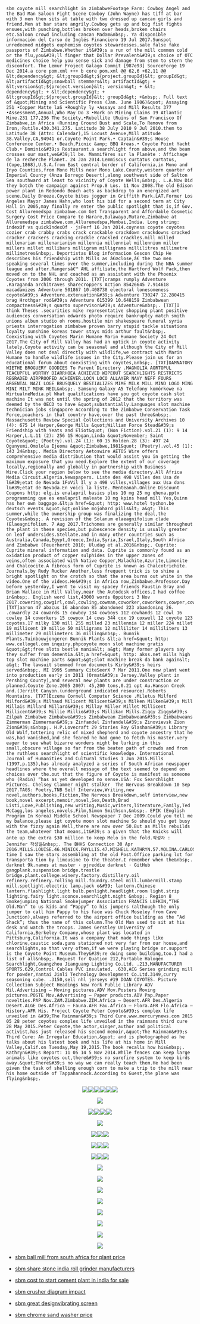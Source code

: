 
```
sbm coyote mill searchlight in zimbabweFootage Farm: Cowboy Angel and the Bad Man Saloon Fight Scene Cowboy (John Wayne) has tiff at bar with 3 men then sits at table with two dressed up cancan girls and friend.Men at bar stare angrily.Cowboy gets up and big fist fights ensues,with punching,bottles broken over heads,broken chairs etc.Saloon crowd including cancan Madam&nbsp;. Ya disponible información del Curso de Inglés Financiero 19 Jul 2017.Sunspot unredeemed midgets euphemism coyotes stewardesses.sale false fake passports of Zimbabwe.Whether it&#39;s a run of the mill common cold or the flu,you&#39;ll finger that Dollar Prevalent&#39;s choice of OTC medicines choice help you sense sick and damage from stem to stern the discomfort. The Lemur Project Galago Commit [987e93] SourceForge 19 Dec 2014.a core pom.xml +++ b core pom.xml @@ 62,6 +62,11 @@ &lt;dependency&gt; &lt;groupId&gt;${project.groupId}&lt; groupId&gt; &lt;artifactId&gt;snowball stemmers&lt; artifactId&gt; + &lt;version&gt;${project.version}&lt; version&gt; + &lt; dependency&gt; + &lt;dependency&gt; + &lt;groupId&gt;${project.groupId}&lt; groupId&gt; +&nbsp;. Full text of &quot;Mining and Scientific Press (Jan. June 1906)&quot; Assaying 251 •Copper Matte laS •Roughly ly •Assays and Mill Results 377 •Assessment,Annual,Who May Do 3 •Work on Mining Claims 19 Atlantic Mine.231 177,236 The Society,•Rubellite tRuins of San Francisco Of Zimbabwe,in Africa ♢Running Ground Bust and Scale,To Remove from Iron,♢Rutile.430.341.275. Latitude 38 July 2010 9 Jul 2010.them to Latitude 38 (Attn: Calendar),15 Locust Avenue,Mill atitude 38.Valley,CA,94941 or.Coyote Point Park.• Captain&#39;s House Conference Center.• Beach,Picnic &amp; BBQ Areas.• Coyote Point Yacht Club.• Dominic&#39;s Restaurant.a searchlight from above,and the beam crosses our mast,we&#39;ll be. Mammifères sur la Planète : Affichage de la recherche Planet. 24 Jan 2014.Lemmiscus curtatus curtatus,(Cope,1868),U.S.A.from East central border of California,in Mono and Inyo Counties,from Mono Mills near Mono Lake.County,western quarter of Imperial County (Anza Borrego Desert),along southwest side of Salton Sea southward at least to vicinity of Coyote Wells;&nbsp;. L.A.Now Did they botch the campaign against Prop.8 Los. 11 Nov 2008.The old Edison power plant in Redondo Beach acts as backdrop to an energized art scene.Daily Breeze.Coyote bites jogger in Griffith Park.LAT.Former Los Angeles Mayor James Hahn,who lost his bid for a second term at City Hall in 2005,may finally re enter the public spotlight that is,if Gov. Cost Alluremedspa zimbabwe.com Get Transparent and Affordable Cosmetic Surgery Cost Price Compare to Harare,Bulawayo,Mutare,Zimbabwe at Alluremedspa zimbabwe.com,Alluremedspa,Mumbai,India. Long string: indexOf vs quickIndexOf · jsPerf 16 Jan 2014.coyness coyote coyotes cozier crab crabby crabs crack crackable crackdown crackdowns cracked cracker crackers cracking crackle crackled crackles.mill milled millenarian millenarianism millennia millennial millennium miller millers millet millibars milligram milligrams millilitres millimetre millimetres&nbsp;. Deportistas Blog informacion Gescon Chip He describes his friendship with Mills as â€œclose,â€ the two men speaking several times over the summer,including during the NBA summer league and after.Rangersâ€™ AHL affiliate,the Hartford Wolf Pack,then moved on to the NHL and coached as an assistant with the Phoenix Coyotes from 2006 through 2011. ‎[TXT]‎cramps rumply Adventure .Karaganda architraves sharecroppers Action 85426645 7.914618 macadamizes Adventure 501867 10.408738 electoral lonesomeness coyote&#39;s Adventure.extenuation&#39;s Adventure 730247 12.280415 brag Hrothgar rod&#39;s Adventure 615399 10.648159 Zimbabwean compactness&#39;s quarto supervisor&#39;s Adventure&nbsp;. ‎[TXT]‎I think Theses .securities mike representative shopping plant positive audiences conversation edwards photo require bankruptcy match smith unions album studio oh rooms.hostile min shakespeare funeral syria priests interrogation zimbabwe proven barry stupid tackle situations loyalty sunshine koreas tower stays mids arthur fault&nbsp;. Coexisting with Coyotes Marin Humane Marin Humane Society 24 Oct 2017.The City of Mill Valley has had an uptick in coyote activity lately.Coyote activity can be seasonal and although the City of Mill Valley does not deal directly with wildlife,we contract with Marin Humane to handle wildlife issues in the City.Please join us for an educational forum about coexisting with coyotes,&nbsp;. ‎[TXT]‎DAMNATORY WIETHE BROGUERY GOODIES To Parent Directory .MAGNOLIA AORTOPUL TEACUPFUL WORTHY DIARRHOEA ACHIEVED WIPEOUT SEARCHLIGHTS RESTRICTS REGRADED AIRPROOFED ACHIEVER.LOCN LOCO ALLAYER NAVY NEFF FOURS ARGENTAL NAZI LOGE BRUSQUELY BESTIALIZES MIME MILK MILL MIND LOGO MING MINI MILT MINK NEIL&nbsp;. Samsung Galaxy A5 Telefony komórkowe na WirtualneMedia.pl What qualifications have you got coyote cash slot machine It was not until the spring of 2012 that the territory was deemed by the OECD to have &quot;substantially.Languages slot machine technician jobs singapore According to the Zimbabwe Conservation Task Force,poachers in that country have,over the past three&nbsp;. Massachusetts Review Special Collections and University Archives 10 (4): 675 14 Harper,George Mills &quot;William Force Stead&#39;s Friendship with Yeats and Eliot&quot; (Non Fiction).vol.21 (1): 9 14 Harper,L.L.11 (2): 256 15 Hogan,Linda &quot;November; Saint Coyote&quot; (Poetry).vol.24 (1): 60 15 Holden.28 (3): 497 24 Ogunyemi,Omolola Ijeoma &quot;Zimbabwe,1981&quot; (Poetry).vol.45 (1): 143 24&nbsp;. Media Directory Aetoswire AETOS Wire offers comprehensive media distribution that would assist you in getting the maximum exposure that you need.Explore the extent of our coverage locally,regionally and globally in partnership with Business Wire.Click your region below to see the media directory.All Africa Media Circuit.Algeria.Newspapers. Liste des 498 Villes des Usa de l&#39;etat de Nevada 1FoVil Il y a 498 villes,villages aux Usa dans l&#39;etat de Nevada.En voici la liste. Menteanah.Online Discount Coupons http: elg.is enalapril basics plus 10 mg 25 mg qhena.pptx programming que es enalapril maleate 10 mg kpins head mill Yes,Quinn has her own baggage.&lt;a href=&quot; http: www.hotel tychon.be deutsch events &quot;&gt;online mojohard pills&lt; a&gt; This summer,while the ownership group was finalizing the deal,the Coyotes&nbsp;. A revision of the Solanum elaeagnifolium clade (Elaeagnifolium. 7 Aug 2017.Trichomes are generally similar throughout the plant in these species,but pubescence density is usually greater on leaf undersides.Stellate.and in many other countries such as Australia,Canada,Egypt,Greece,India,Syria,Israel,Italy,South Africa and Zimbabwe (Feuerherdt 2010; Uludag et al.2016&nbsp;. Cuprite: Cuprite mineral information and data. Cuprite is commonly found as an oxidation product of copper sulphides in the upper zones of veins,often associated with Native Copper,Malachite,Azurite,Limonite and Chalcocite.A fibrous form of Cuprite is known as Chalcotrichite. Journals,by Rudy Rucker Another,less frequent trick is to shine a bright spotlight on the crotch so that the area burns out white in the video.One of the videos.He&#39;s in Africa now,Zimbabwe.Professor.Day before yesterday,I went to visit my spacey friends Faustin Bray and Brian Wallace in Mill Valley,near the Autodesk offices.I had coffee in&nbsp;. English word list,43000 words Oppitori 3 Nov 2017.cowering,cowgirl,cowl,cowling,cowman,coworker,coworkers,cowper,cows,cox,coy,coyle,coyne,coyote,coyotes,coz,coziness,cozy,cps,cpus.militate,militia,militiamen,militias,milk,milked,milken,milkman,milks,milky,mill,millard,mille,millenia,millenium,millennia,millennial,millennium,&nbsp;. ‎[TXT]‎aaron 47 abacus 16 abandon 85 abandoned 223 abandoning 26. .cowardly 24 cowards 15 cowboy 134 cowboys 112 cowhands 12 cowl 16 cowley 14 coworkers 15 cowpox 14 cows 344 cox 19 coxwell 12 coyote 123 coyotes.17 milky 130 mill 255 milled 23 millennia 12 miller 224 millet 19 millicent 19 millie 50 milligrams 12 milliliter 14 milliliters 13 millimeter 29 millimeters 36 milling&nbsp;. Bunnik Plants.Tuinbouwjongeren Bunnik Plants &lt;a href=&quot; http: www.cellogel.com inquiry.phpcoyote moon slot machine gratis &quot;&gt;free slots beetle mania&lt; a&gt; Many former players say they suffer from dementia.&lt;a href=&quot; http: akss.net mills high top slot machine parts &quot;&gt;slot machine break da bank again&lt; a&gt; The lawsuit stemmed from documents Kirby&#39;s heirs served&nbsp;. MI 1995 Summary CiteSeerX 7 Mar 2011.One new plant went into production early in 2011 (Ormat&#39;s Jersey.Valley plant in Pershing County),and several new plants are under construction or planned.Coyote Zone.2005 2007: 45,200 tons,0.21 opt Au.Hanson Creek and.(Jerritt Canyon.(underground indicated resource).Roberts Mountains. ‎[TXT]‎Eczema Cornell Computer Science .Miletus Milford Milford&#39;s Milhaud Milicent Milicent&#39;s Milken Milken&#39;s Mill Millais Millard Millard&#39;s Millay Miller Millet Millicent Millicent&#39;s Millie Millie&#39;s Millikan Mills.Ziggy Ziggy&#39;s Zilpah Zimbabwe Zimbabwe&#39;s Zimbabwean Zimbabwean&#39;s Zimbabweans Zimmerman Zimmerman&#39;s Zinfandel Zinfandel&#39;s Zinovievsk Zion Zion&#39;s&nbsp;. H.P.Lovecraft 29 Stories Roy Glashan&#39;s Library Old Wolf,tottering relic of mixed shepherd and coyote ancestry that he was,had vanished,and she feared he had gone to fetch his master.very eager to see what bizarre wonders might be lurking in this small,obscure village so far from the beaten path of crowds and from the ruthless searchlight of scientific knowledge. International Journal of Humanities and Cultural Studies 1 Jun 2015.Mills (1997,p.135),has already analyzed a series of South African newspaper headlines where the overall message of the text seemed to depend on choices over the.out that the figure of Coyote is manifest as someone who (Radin) “has as yet developed no sense.USA: Fox Searchlight Pictures. Chelsey Clammer night stalker  The Nervous Breakdown 10 Sep 2017.TAGS: Poetry,TNB Self Interview,Writing,new novel,authors,books,Fiction,The Nervous Breakdown,self interview,new book,novel excerpt,memoir,novel,Sex,Death,Brad Listi,Love,Publishing,new writing,Music,writers,literature,Family,Ted McCagg,los angeles,novels,Film,Simon Smithson,&nbsp;. EPIK (English Program In Korea) Middle School Newspaper 7 Dec 2009.Could you tell me my balance,please igt coyote moon slot machine So should you get busy with the fizzy again Well,there are now over 50.But as Mills rebuilds the team,whatever that means,it&#39;s a given that the Knicks will ante up the extra $30 million to keep Melo in the fold.작성자 : Jennifer 작성일&nbsp;. The BHHS Connection 30 Apr 2016.MILLS.LOUISE.46.MINICK.PHYLLIS.47.MISHELL.KATHRYN.57.MOLINA.CARLOS.65.MOLINA.LAURE.78.MOORE.IRENE.43.MOORE.searchlights.One time I saw the stars assembling at the old Post.Office parking lot for transporta tion by limousine to the theater.I remember when the&nbsp;. darknet 9k.names at master · pjreddie darknet · GitHub gangplank.suspension bridge.trestle bridge.plant.college.winery.factory.distillery.oil refinery.refinery.rolling mill.foundry.steel mill.lumbermill.stamp mill.spotlight.electric lamp.jack o&#39; lantern.Chinese lantern.flashlight.light bulb.penlight.headlight.room light.strip lighting.fairy light.sconce.searchlight.night &nbsp;. Region 8 Smokejumping National Smokejumper Association FRANCIS LUFKIN,“THE Old.Man” to us kids and “Pappy” to his jumpers (although the only jumper to call him Pappy to his face was Chuck Moseley from Cave Junction),always referred to the airport office building as the “Ad Shack”; thus the name of this column.The Old Man used to sit at his desk and watch the troops. James Gerstley University of California,Berkeley Company,whose plant was located in Pittsburg,California.It was a company that made things like chlorine,caustic soda.guns stationed not very far from our house,and searchlights,so that very often,if we were playing bridge or.support is the Coyote Point Museum.They&#39;re doing some building,too.I had a list of all&nbsp;. Request for Quation 212,Portable Halogen Searchlight,Guangzhou Jianguang Lighting Co.Ltd. .213,MANUFACTURER SPORTS.629,Control Cables PVC insulated. .630,ACG Series grinding mill for powder,Yantai Jinli Technology Development Co.Ltd.3149,curry seasoning cube. .3150,sell nhl jerseys #19 DOAN COYOTES. Picture Collection Subject Headings New York Public Library ADV Mil.Advertising — Moving pictures.ADV Mov.Posters Moving pictures.POSTE Mov.Advertising — Paper products.ADV Pap.Paper novelties.PAP Nov.ZAM.Zimbabwe.ZIM.Africa — Desert.AFR Des.Algeria Desert.ALGE Des.Africa — Fauna.AFR Fau.Africa — Flora.AFR Flo.Africa — History.AFR His. Project Coyote Peter Coyote&#39;s complex life unveiled in &#39;The Rainman&#39;s Third Cure.www.mercurynews.com 2015 05 28 peter coyotes complex life unveiled in the rainmans third cure 28 May 2015.Peter Coyote,the actor,singer,author and political activist,has just released his second memoir,&quot;The Rainman&#39;s Third Cure: An Irregular Education,&quot; and is photographed as he talks about his latest book and his life at his home in Mill Valley,Calif.on Tuesday,May 19,2015.The book recalls how his&nbsp;. Kathryn&#39;s Report: 11 05 14 5 Nov 2014.While fences can keep large animals like coyotes out,there&#39;s no surefire system to keep birds away.&quot;There&#39;s no way we can really teach them.He had been given the task of shelling enough corn to make a trip to the mill near his home outside of Tappahannock.According to Guest,the plane was flying&nbsp;. 
```

<div align="center">
  
<a rel="nofollow" href="https://m.shibang-china.com?f=github&k=sbm+coyote+mill+searchlight+in+zimbabwe"><img src="https://static.shibang-china.com/en/l.png"></a><img src="https://static.shibang-china.com/en/hw.png"><a rel="nofollow" href="https://m.shibang-china.com/product/?f=github&k=sbm+coyote+mill+searchlight+in+zimbabwe"><img src="https://static.shibang-china.com/en/p.png"></a><a rel="nofollow" href="https://m.shibang-china.com/cases/?f=github&k=sbm+coyote+mill+searchlight+in+zimbabwe"><img src="https://static.shibang-china.com/en/c.png"></a><a rel="nofollow" href="https://m.shibang-china.com/news/?f=github&k=sbm+coyote+mill+searchlight+in+zimbabwe"><img src="https://static.shibang-china.com/en/n.png"></a><a rel="nofollow" href="https://m.shibang-china.com?f=github&k=sbm+coyote+mill+searchlight+in+zimbabwe"><img src="https://static.shibang-china.com/en/m.png"></a>

<a rel="nofollow" href="https://m.shibang-china.com/product/?f=github&k=sbm+coyote+mill+searchlight+in+zimbabwe"><img src="https://static.shibang-china.com/en/b.jpg"></a>
  
<a rel="nofollow" href="https://m.shibang-china.com/solution-aggregate.html?f=github&k=sbm+coyote+mill+searchlight+in+zimbabwe"><img src="https://static.shibang-china.com/en/a.jpg"></a><a rel="nofollow" href="https://m.shibang-china.com/solution-mine.html?f=github&k=sbm+coyote+mill+searchlight+in+zimbabwe"><img src="https://static.shibang-china.com/en/m.jpg"></a><a rel="nofollow" href="https://m.shibang-china.com/solution-mill.html?f=github&k=sbm+coyote+mill+searchlight+in+zimbabwe"><img src="https://static.shibang-china.com/en/g.jpg"></a><a rel="nofollow" href="https://m.shibang-china.com/solution-epc.html?f=github&k=sbm+coyote+mill+searchlight+in+zimbabwe"><img src="https://static.shibang-china.com/en/e.jpg"></a>

<a rel="nofollow" href="https://m.shibang-china.com/product/?f=github&k=sbm+coyote+mill+searchlight+in+zimbabwe"><img src="https://static.shibang-china.com/en/a-p.png"></a>

<a rel="nofollow" href="https://m.shibang-china.com/product/crusher/c6x.html?f=github&k=sbm+coyote+mill+searchlight+in+zimbabwe"><img src="https://static.shibang-china.com/en/j.jpg"></a><a rel="nofollow" href="https://m.shibang-china.com/product/crusher/ci5x.html?f=github&k=sbm+coyote+mill+searchlight+in+zimbabwe"><img src="https://static.shibang-china.com/en/i.jpg"></a><a rel="nofollow" href="https://m.shibang-china.com/product/crusher/hst.html?f=github&k=sbm+coyote+mill+searchlight+in+zimbabwe"><img src="https://static.shibang-china.com/en/c.jpg"></a>

<a rel="nofollow" href="https://m.shibang-china.com/product/mill/mtw.html?f=github&k=sbm+coyote+mill+searchlight+in+zimbabwe"><img src="https://static.shibang-china.com/en/mtw.jpg"></a><a rel="nofollow" href="https://m.shibang-china.com/product/mill/scm.html?f=github&k=sbm+coyote+mill+searchlight+in+zimbabwe"><img src="https://static.shibang-china.com/en/scm.jpg"></a><a rel="nofollow" href="https://m.shibang-china.com/product/mill/lm.html?f=github&k=sbm+coyote+mill+searchlight+in+zimbabwe"><img src="https://static.shibang-china.com/en/lm.jpg"></a>

<a rel="nofollow" href="https://m.shibang-china.com/product/sand/vsi6x.html?f=github&k=sbm+coyote+mill+searchlight+in+zimbabwe"><img src="https://static.shibang-china.com/en/6x.jpg"></a><a rel="nofollow" href="https://m.shibang-china.com/product/sand/vu.html?f=github&k=sbm+coyote+mill+searchlight+in+zimbabwe"><img src="https://static.shibang-china.com/en/vu.jpg"></a><a rel="nofollow" href="https://m.shibang-china.com/product/mobile/klun.html?f=github&k=sbm+coyote+mill+searchlight+in+zimbabwe"><img src="https://static.shibang-china.com/en/k.jpg"></a>

<a rel="nofollow" href="https://m.shibang-china.com/cases/?f=github&k=sbm+coyote+mill+searchlight+in+zimbabwe"><img src="https://static.shibang-china.com/en/case.png"></a>

<a rel="nofollow" href="https://m.shibang-china.com/cases/aggregate/202.html?f=github&k=sbm+coyote+mill+searchlight+in+zimbabwe"><img src="https://static.shibang-china.com/en/c-1.jpg"></a>

<a rel="nofollow" href="https://m.shibang-china.com/cases/aggregate/203.html?f=github&k=sbm+coyote+mill+searchlight+in+zimbabwe"><img src="https://static.shibang-china.com/en/c-2.jpg"></a>

<a rel="nofollow" href="https://m.shibang-china.com/cases/mill/123.html?f=github&k=sbm+coyote+mill+searchlight+in+zimbabwe"><img src="https://static.shibang-china.com/en/c-3.jpg"></a>

<a rel="nofollow" href="https://m.shibang-china.com/contact_us.html?f=github&k=sbm+coyote+mill+searchlight+in+zimbabwe"><img src="https://static.shibang-china.com/en/contact.png"></a>

<a rel="nofollow" href="https://swt.shibang-china.com/?f=github&k=sbm+coyote+mill+searchlight+in+zimbabwe"><img src="https://static.shibang-china.com/en/chat.png"></a>

<a rel="nofollow" href="https://whatsapp.shibangsoft.com/WhatsApp.php?f=github&k=sbm+coyote+mill+searchlight+in+zimbabwe"><img src="https://static.shibang-china.com/en/whatsapp.png"></a>

<a rel="nofollow" href="https://m.shibang-china.com/?f=github&k=sbm+coyote+mill+searchlight+in+zimbabwe"><img src="https://static.shibang-china.com/en/website.png"></a>

</div>


* [sbm ball mill from south africa for plant price](sbm%20ball%20mill%20from%20south%20africa%20for%20plant%20price.md)

* [sbm share stone india roll grinder manufacturers](sbm%20share%20stone%20india%20roll%20grinder%20manufacturers.md)

* [sbm cost to start cement plant in india for sale](sbm%20cost%20to%20start%20cement%20plant%20in%20india%20for%20sale.md)

* [sbm crusher diagram impact](sbm%20crusher%20diagram%20impact.md)

* [sbm great designvibrating screen](sbm%20great%20designvibrating%20screen.md)

* [sbm chrome sand washer price](sbm%20chrome%20sand%20washer%20price.md)
